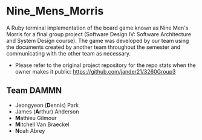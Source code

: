 # Nine_Mens_Morris
A Ruby terminal implementation of the board game known as Nine Men's Morris for a final group project (Software Design IV: Software Architecture and System Design course). The game was developed by our team using the documents created by another team throughout the semester and communicating with the other team as necessary.

- Please refer to the original project repository for the repo stats when the owner makes it public: https://github.com/jander21/3260Group3

## Team DAMMN
- Jeongyeon (**D**ennis) Park
- James (**A**rthur) Anderson
- **M**athieu Gilmour
- **M**itchell Van Braeckel
- **N**oah Abrey
